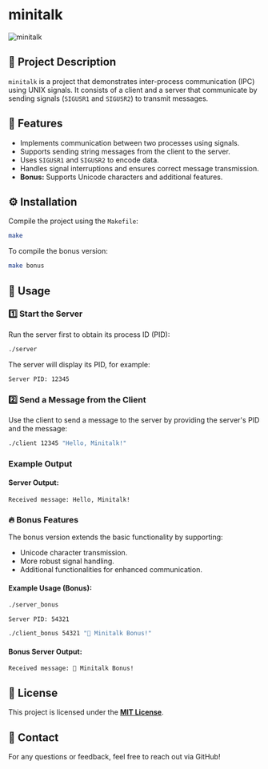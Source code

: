 # minitalk

![minitalk](https://img.shields.io/badge/minitalk-IPC%20Project-blue.svg)

## 📌 Project Description
`minitalk` is a project that demonstrates inter-process communication (IPC) using UNIX signals. It consists of a client and a server that communicate by sending signals (`SIGUSR1` and `SIGUSR2`) to transmit messages.

## 📂 Features
- Implements communication between two processes using signals.
- Supports sending string messages from the client to the server.
- Uses `SIGUSR1` and `SIGUSR2` to encode data.
- Handles signal interruptions and ensures correct message transmission.
- **Bonus:** Supports Unicode characters and additional features.

## ⚙️ Installation
Compile the project using the `Makefile`:

```sh
make
```

To compile the bonus version:
```sh
make bonus
```

## 🚀 Usage
### 1️⃣ Start the Server
Run the server first to obtain its process ID (PID):

```sh
./server
```

The server will display its PID, for example:
```
Server PID: 12345
```

### 2️⃣ Send a Message from the Client
Use the client to send a message to the server by providing the server's PID and the message:

```sh
./client 12345 "Hello, Minitalk!"
```

### Example Output
#### Server Output:
```
Received message: Hello, Minitalk!
```

### 🔥 Bonus Features
The bonus version extends the basic functionality by supporting:
- Unicode character transmission.
- More robust signal handling.
- Additional functionalities for enhanced communication.

#### Example Usage (Bonus):
```sh
./server_bonus
```

```
Server PID: 54321
```

```sh
./client_bonus 54321 "🚀 Minitalk Bonus!"
```

#### Bonus Server Output:
```
Received message: 🚀 Minitalk Bonus!
```

## 📜 License
This project is licensed under the **[MIT License](LICENSE)**.

## 📧 Contact
For any questions or feedback, feel free to reach out via GitHub!

